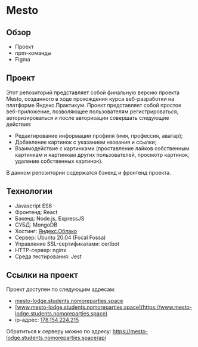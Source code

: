 # Mesto 
 
## Обзор 
 
* Проект 
* npm-команды 
* Figma 
 
## Проект 
 
Этот репозиторий представляет собой финальную версию проекта Mesto, созданного в ходе прохождения курса веб-разработки на платформе Яндекс.Практикум. Проект представляет собой простое веб-приложение, позволяющее пользователям регистрироваться, авторизироваться и после авторизации совершать следующие действия: 
 
* Редактирование информации профиля (имя, профессия, аватар); 
* Добавление картинок с указанием названия и ссылки; 
* Взаимодействие с картинками (проставление лайков собственным картинкам и картинкам других пользователей, просмотр картинок, удаление собственных картинок). 
 
В данном репозитории содержатся бэкенд и фронтенд проекта. 
 
## Технологии 
 
* Javascript ES6 
* Фронтенд: React  
* Бэкенд: Node.js, ExpressJS 
* СУБД: MongoDB 
* Хостинг: [Яндекс.Облако](https://cloud.yandex.ru)
* Сервер: Ubuntu 20.04 (Focal Fossa) 
* Управление SSL-сертификатами: certbot 
* HTTP-сервер: nginx 
* Среда тестирования: Jest 
 
## Ссылки на проект 
 
Проект доступен по следующим адресам: 
* [mesto-lodge.students.nomoreparties.space](https://mesto-lodge.students.nomoreparties.space) 
* [www.mesto-lodge.students.nomoreparties.space](https://www.mesto-lodge.students.nomoreparties.space) 
* ip-адрес: [178.154.224.215](http://178.154.224.215)

Обратиться к серверу можно по адресу: https://mesto-lodge.students.nomoreparties.space/api
